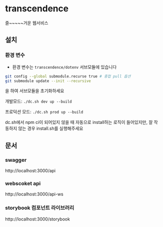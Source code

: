 # transcendence

즐~~~~~거운 웹서비스

## 설치

### 환경 변수

- 환경 변수는 `transcendence/dotenv` 서브모듈에 있습니다

```bash
git config --global submodule.recurse true # 중첩 pull 옵션
git submodule update --init --recursive
```

을 하여 서브모듈을 초기화하세요

개발모드:
`./dc.sh dev up --build`

프로덕션 모드:
`./dc.sh prod up --build`

dc.sh에서 npm ci이 되어있지 않을 때 자동으로 install하는 로직이 들어있지만, 잘 작동하지 않는 경우 install.sh를 실행해주세요

## 문서

### swagger

http://localhost:3000/api

### webscoket api

http://localhost:3000/api-ws

### storybook 컴포넌트 라이브러리

http://localhost:3000/storybook
